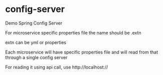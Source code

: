 # config-server
Demo Spring Config Server


For microservice specific properties file the name should be <microservice-name>.extn

extn can be yml or properties

Each microservice will have specific properties file and will read from that through a single config server

For reading it using api call, use http://localhost:<port>/<name of properties file>/<spring profile name>
